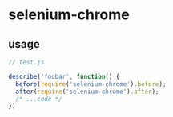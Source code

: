 selenium-chrome
===

## usage

```js
// test.js

describe('foobar', function() {
  before(require('selenium-chrome').before);
  after(require('selenium-chrome').after);
  /* ...code */
})
```
